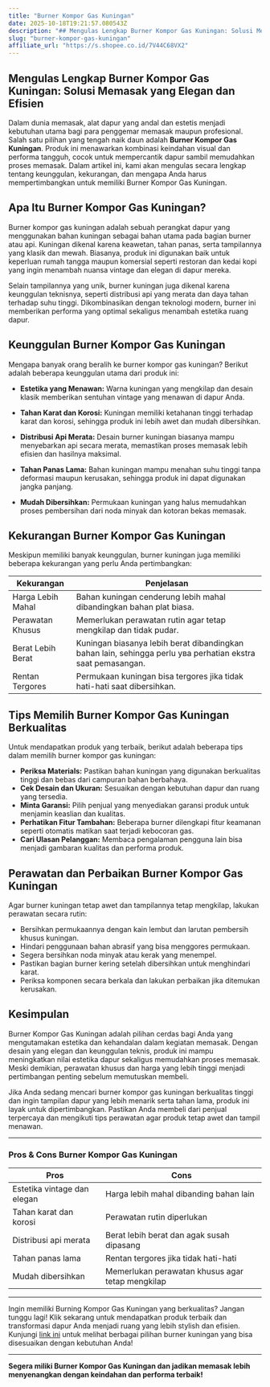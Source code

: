 ```yaml
---
title: "Burner Kompor Gas Kuningan"
date: 2025-10-18T19:21:57.080543Z
description: "## Mengulas Lengkap Burner Kompor Gas Kuningan: Solusi Memasak yang Elegan dan Efisien..."
slug: "burner-kompor-gas-kuningan"
affiliate_url: "https://s.shopee.co.id/7V44C68VX2"
---
```

## Mengulas Lengkap Burner Kompor Gas Kuningan: Solusi Memasak yang Elegan dan Efisien

Dalam dunia memasak, alat dapur yang andal dan estetis menjadi kebutuhan utama bagi para penggemar memasak maupun profesional. Salah satu pilihan yang tengah naik daun adalah **Burner Kompor Gas Kuningan**. Produk ini menawarkan kombinasi keindahan visual dan performa tangguh, cocok untuk mempercantik dapur sambil memudahkan proses memasak. Dalam artikel ini, kami akan mengulas secara lengkap tentang keunggulan, kekurangan, dan mengapa Anda harus mempertimbangkan untuk memiliki Burner Kompor Gas Kuningan.

## Apa Itu Burner Kompor Gas Kuningan?

Burner kompor gas kuningan adalah sebuah perangkat dapur yang menggunakan bahan kuningan sebagai bahan utama pada bagian burner atau api. Kuningan dikenal karena keawetan, tahan panas, serta tampilannya yang klasik dan mewah. Biasanya, produk ini digunakan baik untuk keperluan rumah tangga maupun komersial seperti restoran dan kedai kopi yang ingin menambah nuansa vintage dan elegan di dapur mereka.

Selain tampilannya yang unik, burner kuningan juga dikenal karena keunggulan teknisnya, seperti distribusi api yang merata dan daya tahan terhadap suhu tinggi. Dikombinasikan dengan teknologi modern, burner ini memberikan performa yang optimal sekaligus menambah estetika ruang dapur.

## Keunggulan Burner Kompor Gas Kuningan

Mengapa banyak orang beralih ke burner kompor gas kuningan? Berikut adalah beberapa keunggulan utama dari produk ini:

- **Estetika yang Menawan:** Warna kuningan yang mengkilap dan desain klasik memberikan sentuhan vintage yang menawan di dapur Anda.
  
- **Tahan Karat dan Korosi:** Kuningan memiliki ketahanan tinggi terhadap karat dan korosi, sehingga produk ini lebih awet dan mudah dibersihkan.
  
- **Distribusi Api Merata:** Desain burner kuningan biasanya mampu menyebarkan api secara merata, memastikan proses memasak lebih efisien dan hasilnya maksimal.
  
- **Tahan Panas Lama:** Bahan kuningan mampu menahan suhu tinggi tanpa deformasi maupun kerusakan, sehingga produk ini dapat digunakan jangka panjang.
  
- **Mudah Dibersihkan:** Permukaan kuningan yang halus memudahkan proses pembersihan dari noda minyak dan kotoran bekas memasak.

## Kekurangan Burner Kompor Gas Kuningan

Meskipun memiliki banyak keunggulan, burner kuningan juga memiliki beberapa kekurangan yang perlu Anda pertimbangkan:

| **Kekurangan** | **Penjelasan** |
|----------------|----------------|
| Harga Lebih Mahal | Bahan kuningan cenderung lebih mahal dibandingkan bahan plat biasa. |
| Perawatan Khusus | Memerlukan perawatan rutin agar tetap mengkilap dan tidak pudar. |
| Berat Lebih Berat | Kuningan biasanya lebih berat dibandingkan bahan lain, sehingga perlu ува perhatian ekstra saat pemasangan. |
| Rentan Tergores | Permukaan kuningan bisa tergores jika tidak hati-hati saat dibersihkan. |

## Tips Memilih Burner Kompor Gas Kuningan Berkualitas

Untuk mendapatkan produk yang terbaik, berikut adalah beberapa tips dalam memilih burner kompor gas kuningan:

- **Periksa Materials:** Pastikan bahan kuningan yang digunakan berkualitas tinggi dan bebas dari campuran bahan berbahaya.
- **Cek Desain dan Ukuran:** Sesuaikan dengan kebutuhan dapur dan ruang yang tersedia.
- **Minta Garansi:** Pilih penjual yang menyediakan garansi produk untuk menjamin keaslian dan kualitas.
- **Perhatikan Fitur Tambahan:** Beberapa burner dilengkapi fitur keamanan seperti otomatis matikan saat terjadi kebocoran gas.
- **Cari Ulasan Pelanggan:** Membaca pengalaman pengguna lain bisa menjadi gambaran kualitas dan performa produk.

## Perawatan dan Perbaikan Burner Kompor Gas Kuningan

Agar burner kuningan tetap awet dan tampilannya tetap mengkilap, lakukan perawatan secara rutin:

- Bersihkan permukaannya dengan kain lembut dan larutan pembersih khusus kuningan.
- Hindari penggunaan bahan abrasif yang bisa menggores permukaan.
- Segera bersihkan noda minyak atau kerak yang menempel.
- Pastikan bagian burner kering setelah dibersihkan untuk menghindari karat.
- Periksa komponen secara berkala dan lakukan perbaikan jika ditemukan kerusakan.

## Kesimpulan

Burner Kompor Gas Kuningan adalah pilihan cerdas bagi Anda yang mengutamakan estetika dan kehandalan dalam kegiatan memasak. Dengan desain yang elegan dan keunggulan teknis, produk ini mampu meningkatkan nilai estetika dapur sekaligus memudahkan proses memasak. Meski demikian, perawatan khusus dan harga yang lebih tinggi menjadi pertimbangan penting sebelum memutuskan membeli.

Jika Anda sedang mencari burner kompor gas kuningan berkualitas tinggi dan ingin tampilan dapur yang lebih menarik serta tahan lama, produk ini layak untuk dipertimbangkan. Pastikan Anda membeli dari penjual terpercaya dan mengikuti tips perawatan agar produk tetap awet dan tampil menawan.

---

### Pros & Cons Burner Kompor Gas Kuningan

| **Pros** | **Cons** |
|-------------------------|------------------------------|
| Estetika vintage dan elegan | Harga lebih mahal dibanding bahan lain |
| Tahan karat dan korosi | Perawatan rutin diperlukan |
| Distribusi api merata | Berat lebih berat dan agak susah dipasang |
| Tahan panas lama | Rentan tergores jika tidak hati-hati |
| Mudah dibersihkan | Memerlukan perawatan khusus agar tetap mengkilap |

---

Ingin memiliki Burning Kompor Gas Kuningan yang berkualitas? Jangan tunggu lagi! Klik sekarang untuk mendapatkan produk terbaik dan transformasi dapur Anda menjadi ruang yang lebih stylish dan efisien. Kunjungi [link ini](https://s.shopee.co.id/7V44C68VX2) untuk melihat berbagai pilihan burner kuningan yang bisa disesuaikan dengan kebutuhan Anda!

---

**Segera miliki Burner Kompor Gas Kuningan dan jadikan memasak lebih menyenangkan dengan keindahan dan performa terbaik!**